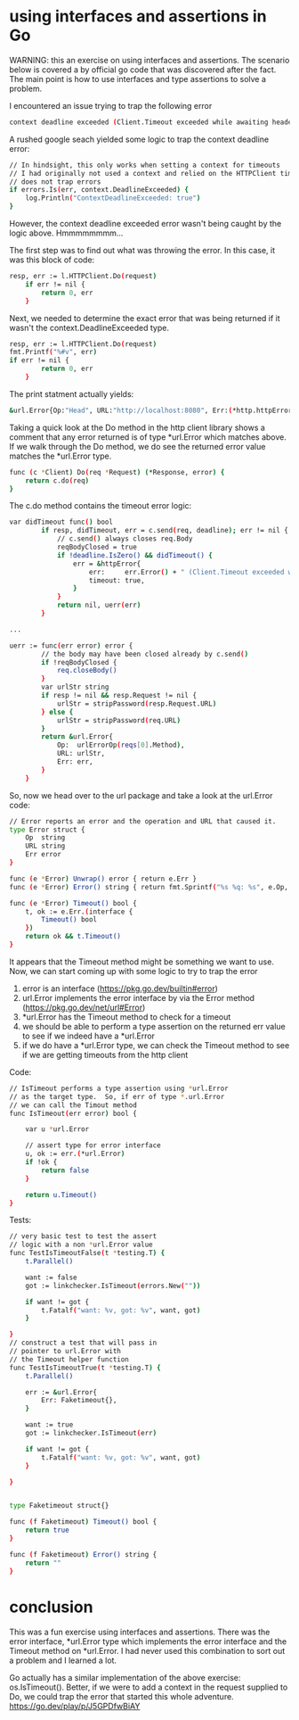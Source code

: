 # using interfaces and assertions in Go

WARNING: this an exercise on using interfaces and assertions.  The scenario below is covered a by official go code that was discovered after the fact.  The main point is how to use interfaces and type assertions to solve a problem.

I encountered an issue trying to trap the following error

```bash
context deadline exceeded (Client.Timeout exceeded while awaiting headers)
```

A rushed google seach yielded some logic to trap the context deadline error:

```bash
// In hindsight, this only works when setting a context for timeouts
// I had originally not used a context and relied on the HTTPClient timeout setting: HTTPClient:  &http.Client{Timeout: 10 * time.Second},
// does not trap errors
if errors.Is(err, context.DeadlineExceeded) {
	log.Println("ContextDeadlineExceeded: true")
}
```

However, the context deadline exceeded error wasn't being caught by the logic above.  Hmmmmmmmm...



The first step was to find out what was throwing the error.  In this case, it was this block of code:

```bash
resp, err := l.HTTPClient.Do(request)
	if err != nil {
		return 0, err
	}
```
  
Next, we needed to determine the exact error that was being returned if it wasn't the context.DeadlineExceeded type.

```bash
resp, err := l.HTTPClient.Do(request)
fmt.Printf("%#v", err)
if err != nil {
		return 0, err
	}
```

The print statment actually yields:  
```bash
&url.Error{Op:"Head", URL:"http://localhost:8080", Err:(*http.httpError)(0x14000094000)}2021/12/15 07:32:58 IsTimeoutError: true
```

Taking a quick look at the Do method in the http client library shows a comment that any error returned is of type \*url.Error which matches above.  If we walk through the Do method, we do see the returned error value matches the \*url.Error type.

```bash
func (c *Client) Do(req *Request) (*Response, error) {
	return c.do(req)
}
```

The c.do method contains the timeout error logic:
```bash
var didTimeout func() bool
		if resp, didTimeout, err = c.send(req, deadline); err != nil {
			// c.send() always closes req.Body
			reqBodyClosed = true
			if !deadline.IsZero() && didTimeout() {
				err = &httpError{
					err:     err.Error() + " (Client.Timeout exceeded while awaiting headers)",
					timeout: true,
				}
			}
			return nil, uerr(err)
		}

...

uerr := func(err error) error {
		// the body may have been closed already by c.send()
		if !reqBodyClosed {
			req.closeBody()
		}
		var urlStr string
		if resp != nil && resp.Request != nil {
			urlStr = stripPassword(resp.Request.URL)
		} else {
			urlStr = stripPassword(req.URL)
		}
		return &url.Error{
			Op:  urlErrorOp(reqs[0].Method),
			URL: urlStr,
			Err: err,
		}
	}

```

So, now we head over to the url package and take a look at the url.Error code:

```bash
// Error reports an error and the operation and URL that caused it.
type Error struct {
	Op  string
	URL string
	Err error
}

func (e *Error) Unwrap() error { return e.Err }
func (e *Error) Error() string { return fmt.Sprintf("%s %q: %s", e.Op, e.URL, e.Err) }

func (e *Error) Timeout() bool {
	t, ok := e.Err.(interface {
		Timeout() bool
	})
	return ok && t.Timeout()
}
```

It appears that the Timeout method might be something we want to use.  Now, we can start coming up with some logic to try to trap the error

1) error is an interface (https://pkg.go.dev/builtin#error)  
2) url.Error implements the error interface by via the Error method (https://pkg.go.dev/net/url#Error)
3) \*url.Error has the Timeout method to check for a timeout
4) we should be able to perform a type assertion on the returned err value to see if we indeed have a \*url.Error
5) if we do have a \*url.Error type, we can check the Timeout method to see if we are getting timeouts from the http client


Code:
```bash
// IsTimeout performs a type assertion using *url.Error
// as the target type.  So, if err of type *.url.Error
// we can call the Timout method
func IsTimeout(err error) bool {

	var u *url.Error

	// assert type for error interface
	u, ok := err.(*url.Error)
	if !ok {
		return false
	}

	return u.Timeout()
}
```



Tests:
```bash
// very basic test to test the assert
// logic with a non *url.Error value
func TestIsTimeoutFalse(t *testing.T) {
	t.Parallel()

	want := false
	got := linkchecker.IsTimeout(errors.New(""))

	if want != got {
		t.Fatalf("want: %v, got: %v", want, got)
	}

}
// construct a test that will pass in
// pointer to url.Error with
// the Timeout helper function
func TestIsTimeoutTrue(t *testing.T) {
	t.Parallel()

	err := &url.Error{
		Err: Faketimeout{},
	}

	want := true
	got := linkchecker.IsTimeout(err)

	if want != got {
		t.Fatalf("want: %v, got: %v", want, got)
	}

}


type Faketimeout struct{}

func (f Faketimeout) Timeout() bool {
	return true
}

func (f Faketimeout) Error() string {
	return ""
}
```


# conclusion
This was a fun exercise using interfaces and assertions.  There was the error interface, \*url.Error type which implements the error interface and the Timeout method on \*url.Error.  I had never used this combination to sort out a problem and I learned a lot.

Go actually has a similar implementation of the above exercise: os.IsTimeout().  Better, if we were to add a context in the request supplied to Do, we could trap the error that started this whole adventure.  https://go.dev/play/p/J5GPDfwBiAY

